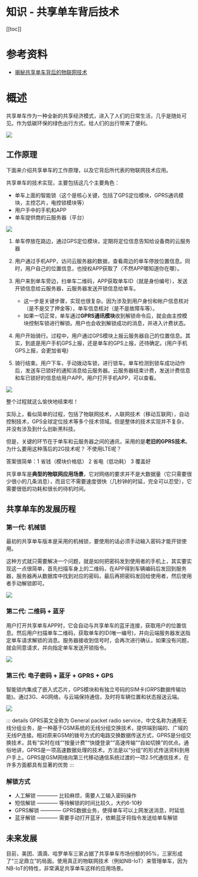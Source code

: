 # 知识 - 共享单车背后技术

[[toc]]

# 参考资料

* [揭秘共享单车背后的物联网技术](https://zhuanlan.zhihu.com/p/27968477)

# 概述

共享单车作为一种全新的共享经济模式，进入了人们的日常生活，几乎是随处可见。作为低碳环保的绿色出行方式，给人们的出行带来了便利。

![](/_images/article/knowledge/share-bike/共享单车.png)

## 工作原理

下面来介绍共享单车的工作原理，以及它背后所代表的物联网技术应用。

共享单车的技术实现，主要包括这几个主要角色：

* 单车上面的智能锁（这个是核心关键，包括了GPS定位模块，GPRS通讯模块，主控芯片，电控锁模块等）
* 用户手中的手机和APP
* 单车提供商的云服务器（平台）

![](/_images/article/knowledge/share-bike/共享单车角色.png)

1. 单车停放在路边，通过GPS定位模块，定期将定位信息告知给设备商的云服务器 

2. 用户通过手机APP，访问云服务器的数据，查看周边的单车停放位置信息。同时，用户自己的位置信息，也授权APP获取了（不然APP哪知道你在哪）。

3. 用户来到单车旁边，扫单车二维码，APP获取单车ID（就是身份编号），发送开锁信息给云服务器，云服务器发送开锁信息给单车。
   * 这一步是关键步骤，实现也很复杂。因为涉及到用户身份和帐户信息核对（是不是交了押金等），单车信息核对（是不是故障车等）。
   * 如果一切正常，单车通过**GPRS通讯模块**收到解锁命令后，就会由主控模块控制车锁进行解锁。用户也会收到解锁成功的消息，并进入计费状态。

4. 用户开始骑行。过程中，用户通过GPS模块上报云服务器自己的位置信息。其实，到底是用户手机GPS上报，还是单车的GPS上报，还待确定。(用户手机GPS上报，会更加省电)

5. 骑行结束。用户下车，手动拨动车锁，进行锁车。单车检测到锁车成功动作后，发送车已锁好的通知消息给云服务器。云服务器结束计费，发送计费信息和车已锁好的信息给用户APP。用户打开手机APP，可以查看。

![](/_images/article/knowledge/share-bike/共享单车整体过程.png)

整个过程就这么愉快地结束啦！

实际上，看似简单的过程，包括了物联网技术，人联网技术（移动互联网），自动控制技术，GPS全球定位技术等多个技术领域。但是整体的技术实现并不复杂，并没有涉及到什么创新黑科技。

但是，关键的环节在于单车和云服务器之间的通讯，采用的是**老旧的GPRS技术**。为什么要用这种落后的2G技术呢？ 不使用LTE呢？

答案很简单：1 省钱（模块价格低） 2 省电（低功耗） 3 覆盖好

共享单车是**典型的物联网应用场景**，它对网络的要求并不是大数据量（它只需要很少很小的几条消息），而且它不需要速度很快（几秒钟的时延，完全可以忍受），它需要很低的功耗和很长的待机时间。

## 共享单车的发展历程

### 第一代: 机械锁

最初的共享单车版本是采用的机械锁，要使用的话必须手动输入密码才能开锁使用。

这种方式就只需要解决一个问题，就是如何把密码发到使用者的手机上，其实要实现这一点很简单，首先扫描车身上的二维码，在APP得到车辆编码后发回到服务器，服务器再从数据库中找到对应的密码，最后再把密码发回给使用者，然后使用者手动解锁即可。

![](/_images/article/knowledge/share-bike/第一代共享单车.png)

### 第二代: 二维码 + 蓝牙

用户打开共享单车APP时，它会自动与共享单车的蓝牙连接，获取用户的位置信息。然后用户扫描单车二维码，获取单车的ID(唯一编号)，并向云端服务器发送指定单车请求解锁的消息。服务器接收到信号时，会再次进行确认，如果没有问题，就会同意请求，并向指定单车发送开锁指令。

![](/_images/article/knowledge/share-bike/第二代共享单车.png)

### 第三代: 电子密码 + 蓝牙 + GPRS + GPS

智能锁内集成了嵌入式芯片，GPS模块和有独立号码的SIM卡(GRPS数据传输功能)。通过3G、4G网络，与云端保持通信，及时将车辆位置和状态报送云端。

![](/_images/article/knowledge/share-bike/第三代共享单车.png)

::: details
GPRS英文全称为 General packet radio service，中文名称为通用无线分组业务，是一种基于GSM系统的无线分组交换技术，提供端到端的、广域的无线IP连接。相对原来GSM的拨号方式的电路交换数据传送方式，GPRS是分组交换技术，具有“实时在线”“按量计费”“快捷登录”“高速传输”“自如切换”的优点。通俗地讲，GPRS是一项高速数据处理的技术，方法是以“分组”的形式传送资料到用户手上。GPRS是GSM网络向第三代移动通信系统过渡的一项2.5代通信技术，在许多方面都具有显著的优势
:::

### 解锁方式

* 人工解锁 ———— 比较麻烦，需要人工输入密码操作
* 短信解锁 ———— 等待解锁的时间比较久，大约6-10秒
* GPRS解锁 ———— GPRS数据业务，使得单车可以上网发送消息，时延低
* 蓝牙解锁 ———— 需要手动打开蓝牙，依赖蓝牙将指令发送给单车解锁  

## 未来发展

目前，美团、滴滴、哈罗单车三家占据了共享单车市场份额的95%，三家形成了“三足鼎立”的局面。使用真正的物联网技术（例如NB-IoT）来管理单车，因为NB-IoT的特性，非常满足共享单车这样的应用场景。

